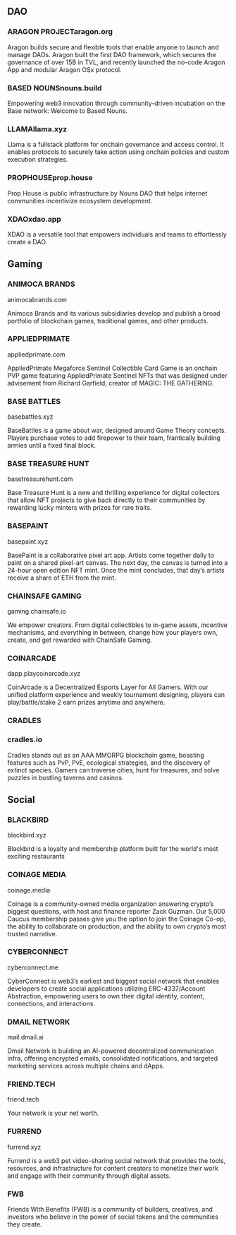 ## DAO

### ARAGON PROJECTaragon.org

Aragon builds secure and flexible tools that enable anyone to launch and manage DAOs. Aragon built the first DAO framework, which secures the governance of over 15B in TVL, and recently launched the no-code Aragon App and modular Aragon OSx protocol.

### BASED NOUNSnouns.build

Empowering web3 innovation through community-driven incubation on the Base network: Welcome to Based Nouns.

### LLAMAllama.xyz

Llama is a fullstack platform for onchain governance and access control. It enables protocols to securely take action using onchain policies and custom execution strategies.

### PROPHOUSEprop.house

Prop House is public infrastructure by Nouns DAO that helps internet communities incentivize ecosystem development.

### XDAOxdao.app

XDAO is a versatile tool that empowers individuals and teams to effortlessly create a DAO.

## Gaming

### ANIMOCA BRANDS

animocabrands.com

Animoca Brands and its various subsidiaries develop and publish a broad portfolio of blockchain games, traditional games, and other products.

### APPLIEDPRIMATE

appliedprimate.com

AppliedPrimate Megaforce Sentinel Collectible Card Game is an onchain PVP game featuring AppliedPrimate Sentinel NFTs that was designed under advisement from Richard Garfield, creator of MAGIC: THE GATHERING.

### BASE BATTLES

basebattles.xyz

BaseBattles is a game about war, designed around Game Theory concepts. Players purchase votes to add firepower to their team, frantically building armies until a fixed final block.

### BASE TREASURE HUNT

basetreasurehunt.com

Base Treasure Hunt is a new and thrilling experience for digital collectors that allow NFT projects to give back directly to their communities by rewarding lucky minters with prizes for rare traits.

### BASEPAINT

basepaint.xyz

BasePaint is a collaborative pixel art app. Artists come together daily to paint on a shared pixel-art canvas. The next day, the canvas is turned into a 24-hour open edition NFT mint. Once the mint concludes, that day’s artists receive a share of ETH from the mint.

### CHAINSAFE GAMING

gaming.chainsafe.io

We empower creators. From digital collectibles to in-game assets, incentive mechanisms, and everything in between, change how your players own, create, and get rewarded with ChainSafe Gaming.

### COINARCADE

dapp.playcoinarcade.xyz

CoinArcade is a Decentralized Esports Layer for All Gamers. With our unified platform experience and weekly tournament designing, players can play/battle/stake 2 earn prizes anytime and anywhere.

### CRADLES

### cradles.io

Cradles stands out as an AAA MMORPG blockchain game, boasting features such as PvP, PvE, ecological strategies, and the discovery of extinct species. Gamers can traverse cities, hunt for treasures, and solve puzzles in bustling taverns and casinos.

## Social

### BLACKBIRD

blackbird.xyz

Blackbird is a loyalty and membership platform built for the world's most exciting restaurants

### COINAGE MEDIA

coinage.media

Coinage is a community-owned media organization answering crypto’s biggest questions, with host and finance reporter Zack Guzman. Our 5,000 Caucus membership passes give you the option to join the Coinage Co-op, the ability to collaborate on production, and the ability to own crypto’s most trusted narrative.

### CYBERCONNECT

cyberconnect.me

CyberConnect is web3’s earliest and biggest social network that enables developers to create social applications utilizing ERC-4337/Account Abstraction, empowering users to own their digital identity, content, connections, and interactions.

### DMAIL NETWORK

mail.dmail.ai

Dmail Network is building an AI-powered decentralized communication infra, offering encrypted emails, consolidated notifications, and targeted marketing services across multiple chains and dApps.

### FRIEND.TECH

friend.tech

Your network is your net worth.

### FURREND

furrend.xyz

Furrend is a web3 pet video-sharing social network that provides the tools, resources, and infrastructure for content creators to monetize their work and engage with their community through digital assets.

### FWB

Friends With Benefits (FWB) is a community of builders, creatives, and investors who believe in the power of social tokens and the communities they create.